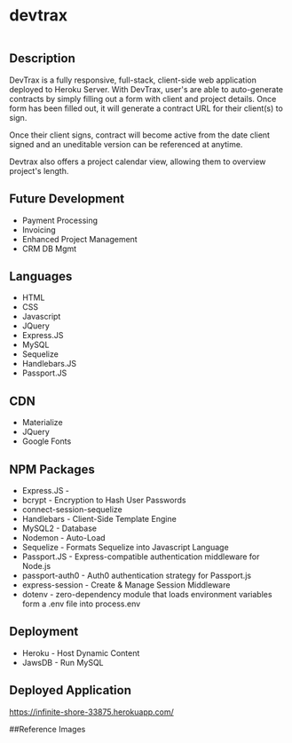 # devtrax
<img>

## Description
DevTrax is a fully responsive, full-stack, client-side web application deployed to Heroku Server. With DevTrax, user's are able to auto-generate contracts by simply filling out a form with client and project details. Once form has been filled out, it will generate a contract URL for their client(s) to sign.

Once their client signs, contract will become active from the date client signed and an uneditable version can be referenced at anytime.

Devtrax also offers a project calendar view, allowing them to overview project's length.

## Future Development
* Payment Processing
* Invoicing
* Enhanced Project Management
* CRM DB Mgmt

## Languages
* HTML
* CSS
* Javascript
* JQuery
* Express.JS
* MySQL
* Sequelize
* Handlebars.JS
* Passport.JS

## CDN
* Materialize
* JQuery
* Google Fonts

## NPM Packages
* Express.JS - 
* bcrypt - Encryption to Hash User Passwords
* connect-session-sequelize
* Handlebars - Client-Side Template Engine
* MySQL2 - Database
* Nodemon - Auto-Load
* Sequelize - Formats Sequelize into Javascript Language
* Passport.JS - Express-compatible authentication middleware for Node.js
* passport-auth0 - Auth0 authentication strategy for Passport.js
* express-session - Create & Manage Session Middleware
* dotenv - zero-dependency module that loads environment variables form a .env file into process.env

## Deployment
* Heroku - Host Dynamic Content 
* JawsDB - Run MySQL

## Deployed Application
https://infinite-shore-33875.herokuapp.com/ 

##Reference Images
<img>
